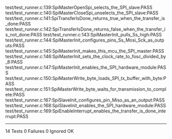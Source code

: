 test/test_runner.c:139:SpiMasterOpenSpi_selects_the_SPI_slave:PASS
test/test_runner.c:140:SpiMasterCloseSpi_unselects_the_SPI_slave:PASS
test/test_runner.c:141:SpiTransferIsDone_returns_true_when_the_transfer_is_done:PASS
test/test_runner.c:142:SpiTransferIsDone_returns_false_when_the_transfer_is_not_done:PASS
test/test_runner.c:143:SpiMasterInit_pulls_Ss_high:PASS
test/test_runner.c:144:SpiMasterInit_configures_pins_Ss_Mosi_Sck_as_outputs:PASS
test/test_runner.c:145:SpiMasterInit_makes_this_mcu_the_SPI_master:PASS
test/test_runner.c:146:SpiMasterInit_sets_the_clock_rate_to_fosc_divided_by_8:PASS
test/test_runner.c:147:SpiMasterInit_enables_the_SPI_hardware_module:PASS
test/test_runner.c:150:SpiMasterWrite_byte_loads_SPI_tx_buffer_with_byte:PASS
test/test_runner.c:151:SpiMasterWrite_byte_waits_for_transmission_to_complete:PASS
test/test_runner.c:167:SpiSlaveInit_configures_pin_Miso_as_an_output:PASS
test/test_runner.c:168:SpiSlaveInit_enables_the_SPI_hardware_module:PASS
test/test_runner.c:169:SpiEnableInterrupt_enables_the_transfer_is_done_interrupt:PASS

-----------------------
14 Tests 0 Failures 0 Ignored 
OK
